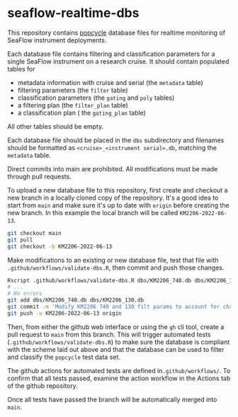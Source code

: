 # seaflow-realtime-dbs

This repository contains [popcycle](https://github.com/seaflow-uw/popcycle) database files for realtime monitoring of SeaFlow instrument deployments.

Each database file contains filtering and classification parameters for a single SeaFlow instrument on a research cruise.
It should contain populated tables for

* metadata information with cruise and serial (the `metadata` table)
* filtering parameters (the `filter` table)
* classification parameters (the `gating` and `poly` tables)
* a filtering plan (the `filter_plan` table)
* a classification plan ( the `gating_plan` table)

All other tables should be empty.

Each database file should be placed in the `dbs` subdirectory
and filenames should be formatted as `<cruise>_<instrument serial>.db`,
matching the `metadata` table.

Direct commits into main are prohibited.
All modifications must be made through pull requests.

To upload a new database file to this repository,
first create and checkout a new branch in a locally cloned copy of the repository.
It's a good idea to start from `main` and make sure it's up to date with `origin` before creating the new branch.
In this example the local branch will be called `KM2206-2022-06-13`.

```sh
git checkout main
git pull
git checkout -b KM2206-2022-06-13
```

Make modifications to an existing or new database file,
test that file with `.github/workflows/validate-dbs.R`,
then commit and push those changes.

```sh
Rscript .github/workflows/validate-dbs.R dbs/KM2206_740.db dbs/KM2206_130.db
# ...
# No errors
git add dbs/KM2206_740.db dbs/KM2206_130.db
git commit -m 'Modify KM2206 740 and 130 filt params to account for change in FSC PMT'
git push -u KM2206-2022-06-13 origin
```

Then, from either the github web interface or using the `gh` cli tool, create a pull request to `main` from this branch.
This will trigger automated tests (`.github/workflows/validate-dbs.R`) to make sure the database is compliant with the scheme laid out above
and that the database can be used to filter and classify the `popcycle` test data set.

The github actions for automated tests are defined in`.github/workflows/`.
To confirm that all tests passed, examine the action workflow in the Actions tab of the github repository.

Once all tests have passed the branch will be automatically merged into `main`.
